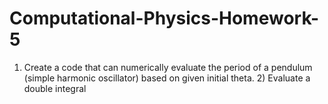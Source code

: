 # Computational-Physics-Homework-5
1) Create a code that can numerically evaluate the period of a pendulum (simple harmonic oscillator) based on given initial theta. 2) Evaluate a double integral
